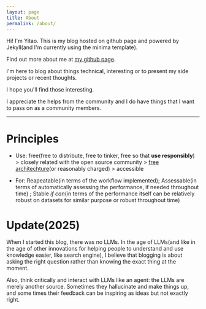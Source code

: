 ```yaml
---
layout: page
title: About
permalink: /about/
---
```


Hi! I'm Yitao. This is my blog hosted on github page and powered by Jekyll(and I'm currently using the minima template). 

Find out more about me at [my github page][yitao-yu]. 

I'm here to blog about things technical, interesting or to present my side projects or recent thoughts.

I hope you'll find those interesting. 
 
I appreciate the helps from the community and I do have things that I want to pass on as a community members. 

***  
# Principles

- Use: free(free to distribute, free to tinker, free so that **use responsibly**) > closely related with the open source community > [free architechture][freearch](or reasonably charged) > accessible

- For: Reapeatable(in terms of the workflow implemented); Assessable(in terms of automatically assessing the performance, if needed throughout time) ; Stable *if can*(in terms of the performance itself can be relatively robust on datasets for similar purpose or robust throughout time)

# Update(2025)

When I started this blog, there was no LLMs. In the age of LLMs(and like in the age of other innovations for helping people to understand and use knowledge easier, like search engine), I believe that blogging is about asking the right question rather than knowing the exact thing at the moment. 

Also, think critically and interact with LLMs like an agent: the LLMs are merely another source. Sometimes they hallucinate and make things up, and some times their feedback can be inspiring as ideas but not exactly right. 

[yitao-yu]: https://yitao-yu.github.io
[freearch]: https://www.zhihu.com/people/jefftian/posts?

